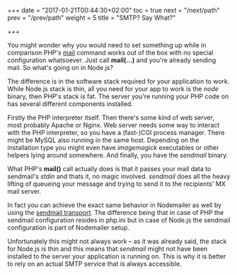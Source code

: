 +++
date = "2017-01-21T00:44:30+02:00"
toc = true
next = "/next/path"
prev = "/prev/path"
weight = 5
title = "SMTP? Say What?"

+++

You might wonder why you would need to set something up while in comparison PHP's [mail](http://php.net/manual/en/function.mail.php) command works out of the box with no special configuration whatsoever. Just call **mail(...)** and you're already sending mail. So what's going on in Node.js?

The difference is in the software stack required for your application to work. While Node.js stack is thin, all you need for your app to work is the *node* binary, then PHP's stack is fat. The server you're running your PHP code on has several different components installed.

Firstly the PHP interpreter itself. Then there's some kind of web server, most probably Apache or Nginx. Web server needs some way to interact with the PHP interpreter, so you have a (fast-)CGI process manager. There might be MySQL also running in the same host. Depending on the installation type you might even have *imagemagick* executables or other helpers lying around somewhere. And finally, you have the *sendmail* binary.

What PHP's **mail()** call actually does is that it passes your mail data to sendmail's *stdin* and thats it, no magic involved. *sendmail* does all the heavy lifting of queueing your message and trying to send it to the recipients' MX mail server.

In fact you can achieve the exact same behavior in Nodemailer as well by using the [sendmail transport](/transports/sendmail/). The difference being that in case of PHP the sendmail configuration resides in php.ini but in case of Node.js the sendmail configuration is part of Nodemailer setup.

Unfortunately this might not always work – as it was already said, the stack for Node.js is thin and this means that *sendmail* might not have been installed to the server your application is running on. This is why it is better to rely on an actual SMTP service that is always accessible.
